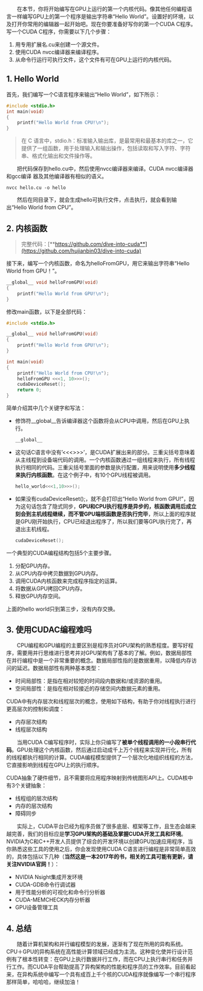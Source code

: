&emsp;&emsp;在本节，你将开始编写在GPU上运行的第一个内核代码。像其他任何编程语言一样编写GPU上的第一个程序是输出字符串“Hello World”。设置好的环境，以及打开你常用的编辑器一起开始吧。现在你要准备好写你的第一个CUDA C程序。写一个CUDA C程序，你需要以下几个步骤：
1. 用专用扩展名.cu来创建一个源文件。
2. 使用CUDA nvcc编译器来编译程序。
3. 从命令行运行可执行文件，这个文件有可在GPU上运行的内核代码。

## 1. Hello World

首先，我们编写一个C语言程序来输出“Hello World”，如下所示：
```c
#include <stdio.h>
int main(void)
{
    printf("Hello World from CPU!\n");
}
```

>在 C 语言中，stdio.h：标准输入输出库，是最常用和最基本的库之一，它提供了一组函数，用于处理输入和输出操作，包括读取和写入字符、字符串、格式化输出和文件操作等。

&emsp;&emsp;把代码保存到hello.cu中，然后使用nvcc编译器来编译。CUDA nvcc编译器和gcc编译
器及其他编译器有相似的语义。
```linux
nvcc hello.cu -o hello
```
&emsp;&emsp;然后在同目录下，就会生成hello可执行文件，点击执行，就会看到输出“Hello World from CPU”。

## 2. 内核函数
> 完整代码：[**https://github.com/dive-into-cuda**](https://github.com/hujianbin03/dive-into-cuda)  

接下来，编写一个内核函数，命名为helloFromGPU，用它来输出字符串“Hello World
from GPU！”。
```c
__global__ void helloFromGPU(void)
{
    printf("Hello World from GPU!\n");
}
```
修改main函数，以下是全部代码：
```c
#include <stdio.h>

__global__ void helloFromGPU(void)
{
    printf("Hello World from GPU!\n");
}

int main(void)
{
    printf("Hello World from CPU!\n");
    helloFromGPU <<<1, 10>>>();
    cudaDeviceReset();
    return 0;
}	
```
简单介绍其中几个关键字和写法：
* 修饰符__global__告诉编译器这个函数将会从CPU中调用，然后在GPU上执行。
	```c
	__global__
	```
* 这句话C语言中没有’<<<>>>’，是CUDA扩展出来的部分。三重尖括号意味着从主线程到设备端代码的调用。一个内核函数通过一组线程来执行，所有线程执行相同的代码。三重尖括号里面的参数是执行配置，用来说明使用**多少线程来执行内核函数**。在这个例子中，有10个GPU线程被调用。
	```c
	hello_world<<<1,10>>>();
	```
* 如果没有cudaDeviceReset();，就不会打印出“Hello World from GPU!”，因为这句话包含了隐式同步，**GPU和CPU执行程序是异步的，核函数调用后成立刻会到主机线程继续，而不管GPU端核函数是否执行完毕**，所以上面的程序就是GPU刚开始执行，CPU已经退出程序了，所以我们要等GPU执行完了，再退出主机线程。
	```c
	cudaDeviceReset();
	```

一个典型的CUDA编程结构包括5个主要步骤。
1. 分配GPU内存。
2. 从CPU内存中拷贝数据到GPU内存。
3. 调用CUDA内核函数来完成程序指定的运算。
4. 将数据从GPU拷回CPU内存。
5. 释放GPU内存空间。

上面的hello world只到第三步，没有内存交换。

## 3. 使用CUDAC编程难吗
&emsp;&emsp;CPU编程和GPU编程的主要区别是程序员对GPU架构的熟悉程度。要写好程序，需要用并行思维进行思考并对GPU架构有了基本的了解。例如，数据局部性在并行编程中是一个非常重要的概念。数据局部性指的是数据重用，以降低内存访问的延迟。数据局部性有两种基本类型：
* 时间局部性：是指在相对较短的时间段内数据和/或资源的重用。
* 空间局部性：是指在相对较接近的存储空间内数据元素的重用。

CUDA中有内存层次和线程层次的概念，使用如下结构，有助于你对线程执行进行更高层次的控制和调度：
* 内存层次结构
* 线程层次结构

&emsp;&emsp;当用CUDA C编写程序时，实际上你只编写了**被单个线程调用的一小段串行代码**。GPU处理这个内核函数，然后通过启动成千上万个线程来实现并行化，所有的线程都执行相同的计算。CUDA编程模型提供了一个层次化地组织线程的方法，它直接影响到线程在GPU上的执行顺序。

CUDA抽象了硬件细节，且不需要将应用程序映射到传统图形API上。CUDA核中有3个关键抽象：
* 线程组的层次结构
* 内存的层次结构
* 障碍同步

&emsp;&emsp;实际上，CUDA平台已经为程序员做了很多底层、框架等工作，且生态会越来越完善，我们的目标应是**学习GPU架构的基础及掌握CUDA开发工具和环境**。NVIDIA为C和C++开发人员提供了综合的开发环境以创建GPU加速应用程序，当你熟悉这些工具的使用之后，你会发现使用CUDA C语言进行编程是非常简单高效的，具体包括以下几种（**当然这是一本2017年的书，相关的工具可能有更新，请关注NVIDIA官网！**）：
* NVIDIA Nsight集成开发环境
* CUDA-GDB命令行调试器
* 用于性能分析的可视化和命令行分析器
* CUDA-MEMCHECK内存分析器
* GPU设备管理工具

## 4. 总结
&emsp;&emsp;随着计算机架构和并行编程模型的发展，逐渐有了现在所用的异构系统。CPU＋GPU的异构系统在高性能计算领域已经成为主流。这种变化使并行设计范例有了根本性转变：在GPU上执行数据并行工作，而在CPU上执行串行和任务并行工作。而CUDA平台帮助提高了异构架构的性能和程序员的工作效率。目前看起来，在异构系统中编写一个具有成百上千个核的CUDA程序就像编写一个串行程序那样简单，哈哈哈，继续加油！